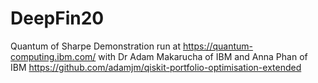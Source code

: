 # DeepFin20
Quantum of Sharpe
Demonstration run at https://quantum-computing.ibm.com/
with Dr Adam Makarucha of IBM
and Anna Phan of IBM
https://github.com/adamjm/qiskit-portfolio-optimisation-extended
